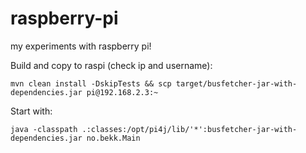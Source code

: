 raspberry-pi
============

my experiments with raspberry pi!


Build and copy to raspi (check ip and username):

```
mvn clean install -DskipTests && scp target/busfetcher-jar-with-dependencies.jar pi@192.168.2.3:~
```

Start with:

```
java -classpath .:classes:/opt/pi4j/lib/'*':busfetcher-jar-with-dependencies.jar no.bekk.Main
```

